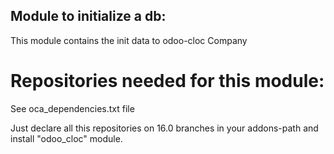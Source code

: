 Module to initialize a db:
--------------------------

This module contains the init data to odoo-cloc Company

Repositories needed for this module:
====================================

See oca_dependencies.txt file

Just declare all this repositories on 16.0 branches in your addons-path and install "odoo_cloc" module.
